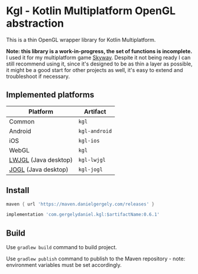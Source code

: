 # Kgl - Kotlin Multiplatform OpenGL abstraction

This is a thin OpenGL wrapper library for Kotlin Multiplatform.

**Note: this library is a work-in-progress, the set of functions is incomplete.** I used it for my multiplatform game [Skyway](https://skyway.danielgergely.com).
Despite it not being ready I can still recommend using it, since it's designed to be as thin a layer as possible, it might be a good start for other projects as well, it's easy to extend and troubleshoot if necessary. 

## Implemented platforms

| Platform                                       | Artifact      |
|------------------------------------------------|---------------|
| Common                                         | `kgl`         |
| Android                                        | `kgl-android` |
| iOS                                            | `kgl-ios`     |
| WebGL                                          | `kgl`         |
| [LWJGL](https://www.lwjgl.org/) (Java desktop) | `kgl-lwjgl`   |
| [JOGL](https://jogamp.org/) (Java desktop)     | `kgl-jogl`    |

## Install

```groovy
maven { url 'https://maven.danielgergely.com/releases' }

implementation 'com.gergelydaniel.kgl:$artifactName:0.6.1'
```

## Build
Use `gradlew build` command to build project.

Use `gradlew publish` command to publish to the Maven repository - note: environment variables must be set accordingly.

